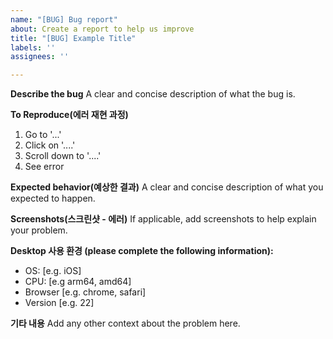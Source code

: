```yaml
---
name: "[BUG] Bug report"
about: Create a report to help us improve
title: "[BUG] Example Title"
labels: ''
assignees: ''

---
```


**Describe the bug**
A clear and concise description of what the bug is.

**To Reproduce(에러 재현 과정)**
1. Go to '...'
2. Click on '....'
3. Scroll down to '....'
4. See error

**Expected behavior(예상한 결과)**
A clear and concise description of what you expected to happen.

**Screenshots(스크린샷 - 에러)**
If applicable, add screenshots to help explain your problem.

**Desktop 사용 환경 (please complete the following information):**
 - OS: [e.g. iOS]
 - CPU: [e.g arm64, amd64]
 - Browser [e.g. chrome, safari]
 - Version [e.g. 22]

**기타 내용**
Add any other context about the problem here.
